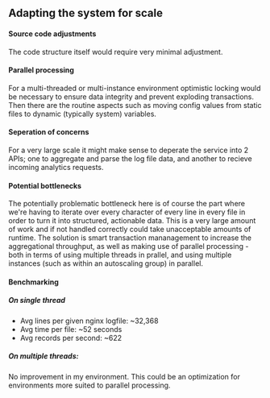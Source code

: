 ## Adapting the system for scale

#### Source code adjustments
The code structure itself would require very minimal adjustment. 

#### Parallel processing
For a multi-threaded or multi-instance 
environment optimistic locking would be necessary to ensure data integrity and prevent exploding transactions.
Then there are the routine aspects such as moving config values from static files to dynamic (typically system) variables.

#### Seperation of concerns
For a very large scale it might make sense to deperate the service into 2 APIs; one to aggregate and parse the log file data, and another to recieve incoming analytics requests.

#### Potential bottlenecks
The potentially problematic bottleneck here is of course the part where we're having
to iterate over every character of every line in every file in order to turn 
it into structured, actionable data. This is a very large amount of work and if not handled correctly 
could take unacceptable amounts of runtime. The solution is smart transaction mananagement to increase
the aggregational throughput, as well as making use of parallel processing - both in terms of using multiple threads in prallel, 
and using multiple instances (such as within an autoscaling group) in parallel.

#### Benchmarking

##### On single thread

- Avg lines per given nginx logfile: ~32,368
- Avg time per file: ~52 seconds
- Avg records per second: ~622

##### On multiple threads:

No improvement in my environment. 
This could be an optimization for 
environments more suited to parallel processing.